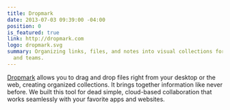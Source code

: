 ```yaml
---
title: Dropmark
date: 2013-07-03 09:39:00 -04:00
position: 0
is_featured: true
link: http://dropmark.com
logo: dropmark.svg
summary: Organizing links, files, and notes into visual collections for creatives
  and teams.
---
```


[Dropmark](http://dropmark.com) allows you to drag and drop files right from your desktop or the web, creating organized collections. It brings together information like never before. We built this tool for dead simple, cloud-based collaboration that works seamlessly with your favorite apps and websites.

